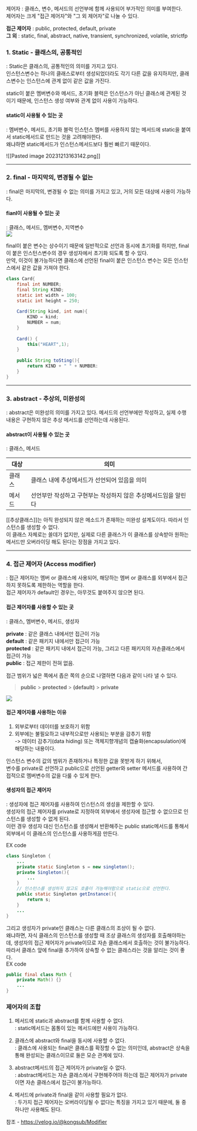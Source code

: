 제어자 : 클래스, 변수, 메서드의 선언부에 함께 사용되어 부가적인 의미를 부여한다.  
제어자는 크게 "접근 제어자"와 "그 외 제어자"로 나눌 수 있다.

**접근 제어자** : public, protected, default, private  
**그 외** : static, final, abstract, native, transient, synchronized, volatile, strictfp



### 1. Static - 클래스의, 공통적인

: Static은 클래스의, 공통적인의 의미를 가지고 있다.  
인스턴스변수는 하나의 클래스로부터 생성되었더라도 각기 다른 값을 유지하지만, 클래스변수는 인스턴스에 관계 없이 같은 값을 가진다.

static이 붙은 멤버변수와 메서드, 초기화 블럭은 인스턴스가 아닌 클래스에 관계된 것이기 때문에, 인스턴스 생성 여부와 관계 없이 사용이 가능하다.

#### static이 사용될 수 있는 곳

: 멤버변수, 메서드, 초기화 블럭
인스턴스 멤버를 사용하지 않는 메서드에 static을 붙여서 static메서드로 만드는 것을 고려해야한다.  
왜냐하면 static메서드가 인스턴스메서드보다 훨씬 빠르기 때문이다.

![[Pasted image 20231213163142.png]]


---
### 2. final - 마지막의, 변경될 수 없는

: final은 마지막의, 변경될 수 없는 의미를 가지고 있고, 거의 모든 대상에 사용이 가능하다.

#### fianl이 사용될 수 있는 곳

: 클래스, 메서드, 멤버변수, 지역변수  
![](https://velog.velcdn.com/images%2Fkongsub%2Fpost%2Fc9a182a8-9659-4317-a7e9-5462a6c43a1d%2Fimage.png)

final이 붙은 변수는 상수이기 때문에 일반적으로 선언과 동시에 초기화를 하지만, final이 붙은 인스턴스변수의 경우 생성자에서 초기화 되도록 할 수 있다.  
만약, 이것이 불가능하다면 클래스에 선언된 final이 붙은 인스턴스 변수는 모든 인스턴스에서 같은 값을 가져야 한다.

```java
class Card{
	final int NUMBER;
    final String KIND;
    static int width = 100;
    static int height = 250;
    
    Card(String kind, int num){
    	KIND = kind;
        NUMBER = num;
    }
    
    Card() {
    	this("HEART",1);
    }
    
    public String toSting(){
    	return KIND + " " + NUMBER:
    }
}   
```



---
### 3. abstract - 추상의, 미완성의

: abstract은 미완성의 의미를 가지고 있다. 메서드의 선언부에만 작성하고, 실제 수행내용은 구현하지 않은 추상 메서드를 선언하는데 사용된다.

#### abstract이 사용될 수 있는 곳

: 클래스, 메서드

 | 대상   | 의미                                          |
 | ------ | --------------------------------------------- |
 | 클래스 | 클래스 내에 추상메서드가 선언되어 있음을 의미 |
 | 메서드       |선언부만 작성하고 구현부는 작성하지 않은 추상메서드임을 알린다


[[추상클래스]]는 아직 완성되지 않은 메소드가 존재하는 미완성 설계도이다. 따라서 인스턴스를 생성할 수 없다.  
이 클래스 자체로는 쓸데가 없지만, 실제로 다른 클래스가 이 클래스를 상속받아 원하는 메서드만 오버라이딩 해도 된다는 장점을 가지고 있다.


---
### 4. 접근 제어자 (Access modifier)

: 접근 제어자는 멤버 or 클래스에 사용되어, 해당하는 멤버 or 클래스를 외부에서 접근하지 못하도록 제한하는 역할을 한다.  
접근 제어자가 default인 경우는, 아무것도 붙여주지 않으면 된다.

#### 접근 제어자를 사용할 수 있는 곳

: 클래스, 멤버변수, 메서드, 생성자

**private** : 같은 클래스 내에서만 접근이 가능  
**default** : 같은 패키지 내에서만 접근이 가능  
**protected** : 같은 패키지 내에서 접근이 가능, 그리고 다른 패키지의 자손클래스에서 접근이 가능  
**public** : 접근 제한이 전혀 없음.

접근 범위가 넓은 쪽에서 좁은 쪽의 순으로 나열하면 다음과 같이 나타 낼 수 있다.

> **public** > **protected** > **(default)** > **private**

![](https://velog.velcdn.com/images%2Fkongsub%2Fpost%2Faac88aa5-42a5-4fb4-b454-415a21af49a5%2Fimage.png)

#### 접근 제어자를 사용하는 이유

1. 외부로부터 데이터를 보호하기 위함
2. 외부에는 불필요하고 내부적으로만 사용되는 부분을 감추기 위함  
    -> 데이터 감추기(data hiding) 또는 객체지향개념의 캡슐화(encapsulation)에 해당하는 내용이다.

인스턴스 변수의 값의 범위가 존재하거나 특정한 값을 못받게 하기 위해서,  
변수를 private로 선언하고 public으로 선언된 getter와 setter 메서드를 사용하여 간접적으로 멤버변수의 값을 다룰 수 있게 한다.

#### 생성자의 접근 제어자

: 생성자에 접근 제어자를 사용하여 인스턴스의 생성을 제한할 수 있다.  
생성자의 접근 제어자를 private로 지정하여 외부에서 생성자에 접근할 수 없으므로 인스턴스를 생성할 수 없게 된다.  
이런 경우 생성자 대신 인스턴스를 생성해서 반환해주는 public static메서드를 통해서 외부에서 이 클래스의 인스턴스를 사용하게끔 만든다.

EX code

```java
class Singleton { 
	...
    private static Singleton s = new singleton();
    private Singleton(){
    	...
    }
    // 인스턴스를 생성하지 않고도 호출이 가능해야함으로 static으로 선언한다.
    public static Singleton getInstance(){
    	return s;
    }
    ...
}
```

그리고 생성자가 private인 클래스는 다른 클래스의 조상이 될 수 없다.  
왜냐하면, 자식 클래스의 인스턴스를 생성할 때 조상 클래스의 생성자를 호출해야하는데, 생성자의 접근 제어자가 private이므로 자손 클래스에서 호출하는 것이 불가능하다.  
따라서 클래스 앞에 final을 추가하여 상속할 수 없는 클래스라는 것을 알리는 것이 좋다.  
EX code

```java
public final class Math {
	private Math() {}
    ...
}
```

### 제어자의 조합

1. 메서드에 static과 abstract를 함께 사용할 수 없다.  
    : static메서드는 몸통이 있는 메서드에만 사용이 가능하다.
    
2. 클래스에 abstract와 final을 동시에 사용할 수 없다.  
    : 클래스에 사용되는 final은 클래스를 확장할 수 없는 의미인데, abstract은 상속을 통해 완성되는 클래스이므로 둘은 모순 관계에 있다.
    
3. abstract메서드의 접근 제어자가 private일 수 없다.  
    : abstract메서드는 자손 클래스에서 구현해주어야 하는데 접근 제어자가 private이면 자손 클래스에서 접근이 불가능하다.
    
4. 메서드에 private과 final을 같이 사용할 필요가 없다.  
    : 두가지 접근 제어자는 오버라이딩될 수 없다는 특징을 가지고 있기 때문에, 둘 중 하나만 사용해도 된다.



참조 - https://velog.io/@kongsub/Modifier

